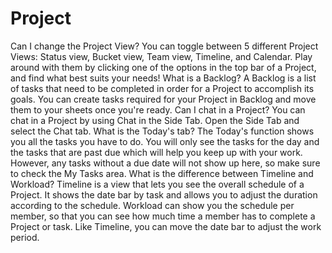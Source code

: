 # Project

  Can I change the Project View? You can toggle between 5 different Project Views: Status view, Bucket view, Team view, Timeline, and Calendar. Play around with them by clicking one of the options in the top bar of a Project, and find what best suits your needs!   What is a Backlog? A Backlog is a list of tasks that need to be completed in order for a Project to accomplish its goals. You can create tasks required for your Project in Backlog and move them to your sheets once you're ready.   Can I chat in a Project? You can chat in a Project by using Chat in the Side Tab. Open the Side Tab and select the Chat tab.   What is the Today's tab? The Today's function shows you all the tasks you have to do. You will only see the tasks for the day and the tasks that are past due which will help you keep up with your work. However, any tasks without a due date will not show up here, so make sure to check the My Tasks area.   What is the difference between Timeline and Workload? Timeline is a view that lets you see the overall schedule of a Project. It shows the date bar by task and allows you to adjust the duration according to the schedule. Workload can show you the schedule per member, so that you can see how much time a member has to complete a Project or task. Like Timeline, you can move the date bar to adjust the work period.  